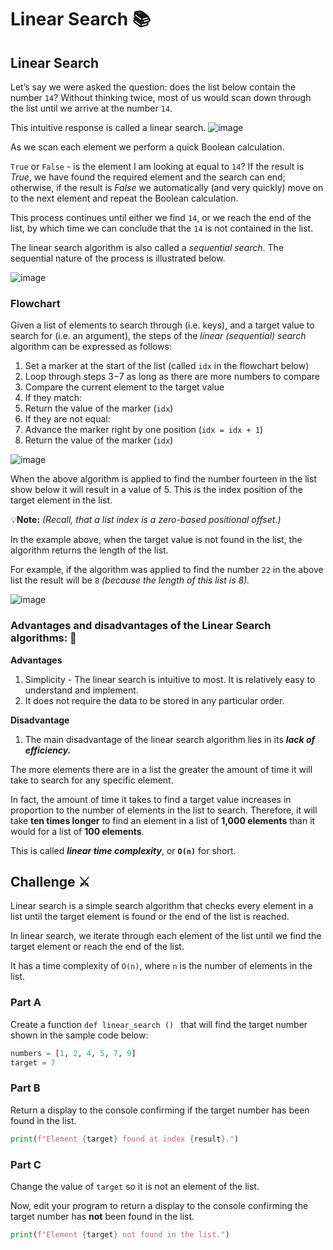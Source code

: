 # Linear Search 📚

## Linear Search
Let’s say we were asked the question: does the list below contain the number `14`? Without thinking twice, most of us would scan down through the list until we arrive at the number `14`. 

This intuitive response is called a linear search.
![image](https://github.com/ross-bish/Algorithms/assets/83789503/17ac53d4-9c68-44cd-b074-1a9824b264d4)

As we scan each element we perform a quick Boolean calculation. 

``True`` or ``False`` - is the element I am looking at equal to `14`? If the result is _True_, we have found the required element and the search can end; otherwise, if the result is _False_ we automatically (and very quickly) move on to the next element and repeat the Boolean calculation. 

This process continues until either we find `14`, or we reach the end of the list, by which time we can conclude that the `14` is not contained in the list.

The linear search algorithm is also called a _sequential search_. The sequential nature of the process is illustrated below.

![image](https://github.com/ross-bish/Algorithms/assets/83789503/c021b27c-b284-4f18-8ddb-911db4162390)

### Flowchart 
Given a list of elements to search through (i.e. keys), and a target value to search for (i.e. an argument), the steps of the _linear (sequential) search_ algorithm can be expressed as follows:

1. Set a marker at the start of the list (called ``idx`` in the flowchart below)
2. Loop through steps 3−7 as long as there are more numbers to compare
3. Compare the current element to the target value
4.  If they match:
5. Return the value of the marker (``idx``)
6. If they are not equal:
7. Advance the marker right by one position (``idx = idx + 1``)
8. Return the value of the marker (``idx``)


![image](https://github.com/ross-bish/Algorithms/assets/83789503/928b2a7b-5bbd-4495-9021-a74310f31356)

When the above algorithm is applied to find the number fourteen in the list show below it will result in a value of 5. This is the index position of the target element in the list. 

💡**Note:** _(Recall, that a list index is a zero-based positional offset.)_

In the example above, when the target value is not found in the list, the algorithm returns the length of the list. 

For example, if the algorithm was applied to find the number ``22`` in the above list the result will be ``8`` _(because the length of this list is 8)._

![image](https://github.com/ross-bish/Algorithms/assets/83789503/76e9aca7-dfc6-4954-a01c-46a19a1a910f)

### Advantages and disadvantages of the Linear Search algorithms: 📝

**Advantages**
1. Simplicity - The linear search is intuitive to most. It is relatively easy to understand and implement.
2. It does not require the data to be stored in any particular order.
 
**Disadvantage**

1. The main disadvantage of the linear search algorithm lies in its _**lack of efficiency.**_
   
The more elements there are in a list the greater the amount of time it will take to search for any specific element. 

In fact, the amount of time it takes to find a target value increases in proportion to the number of elements in the list to search. Therefore, it will take **ten times longer** to find an element in a list of **1,000 elements** than it would for a list of **100 elements**. 

This is called _**linear time complexity**_, or **``O(n)``** for short.


## Challenge ⚔️
Linear search is a simple search algorithm that checks every element in a list until the target element is found or the end of the list is reached.

In linear search, we iterate through each element of the list until we find the target element or reach the end of the list. 

It has a time complexity of ``O(n)``, where ``n`` is the number of elements in the list.

### Part A
Create a function `def linear_search () ` that will find the target number shown in the sample code below:

````python
numbers = [1, 2, 4, 5, 7, 9]
target = 7
````

### Part B
Return a display to the console confirming if the target number has been found in the list.

````python
print(f"Element {target} found at index {result}.")
````

### Part C
Change the value of `target` so it is not an element of the list.

Now, edit your program to return a display to the console confirming the target number has **not** been found in the list.

````python
print(f"Element {target} not found in the list.")
````
